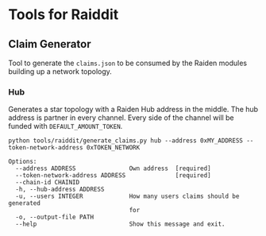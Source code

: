 # Tools for Raiddit

## Claim Generator

Tool to generate the `claims.json` to be consumed by the Raiden modules building up a network topology. 

### Hub

Generates a star topology with a Raiden Hub address in the middle. The hub address is partner in every channel. Every side of the channel will be funded with `DEFAULT_AMOUNT_TOKEN`.

`python tools/raiddit/generate_claims.py hub --address 0xMY_ADDRESS --token-network-address 0xTOKEN_NETWORK`

```
Options:
  --address ADDRESS               Own address  [required]
  --token-network-address ADDRESS              [required]
  --chain-id CHAINID
  -h, --hub-address ADDRESS
  -u, --users INTEGER             How many users claims should be generated
                                  for
  -o, --output-file PATH
  --help                          Show this message and exit.
```